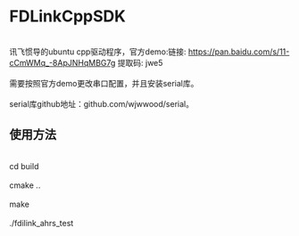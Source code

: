 # FDLinkCppSDK
<br> 讯飞惯导的ubuntu cpp驱动程序，官方demo:链接: https://pan.baidu.com/s/11-cCmWMq_-8ApJNHqMBG7g 提取码: jwe5</br> 
<br> 需要按照官方demo更改串口配置，并且安装serial库。</br> 
<br> serial库github地址：github.com/wjwwood/serial。</br> 
## 使用方法
<br>cd build</br>
<br> cmake ..</br>
<br> make</br>
<br>./fdilink_ahrs_test</br>
